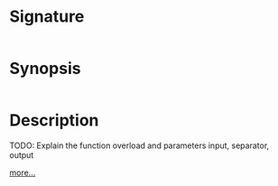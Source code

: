 # Signature
```vikid-signature
```

# Synopsis
```vikid-synopsis
```

# Description
TODO: Explain the function overload and parameters input, separator, output

[more...](separator)